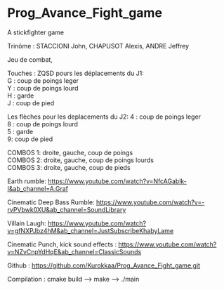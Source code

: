 # Prog_Avance_Fight_game
A stickfighter game

Trinôme : STACCIONI John, CHAPUSOT Alexis, ANDRE Jeffrey

Jeu de combat,

Touches : 
ZQSD pours les déplacements du J1:  
G : coup de poings leger  
Y : coup de poings lourd  
H : garde  
J : coup de pied  

Les flèches pour les deplacements du J2:
4 : coup de poings leger  
8 : coup de poings lourd  
5 : garde  
9: coup de pied  

COMBOS 1: droite, gauche, coup de poings  
COMBOS 2: droite, gauche, coup de poings lourds  
COMBOS 3: droite, gauche, coup de pieds  

Earth rumble: 
https://www.youtube.com/watch?v=NfcAGablk-I&ab_channel=A.Graf

Cinematic Deep Bass Rumble:
https://www.youtube.com/watch?v=-rvPVbwk0XU&ab_channel=SoundLibrary

Villain Laugh:
https://www.youtube.com/watch?v=gfNXPJbz4hM&ab_channel=JustSubscribeKhabyLame

Cinematic Punch, kick sound effects :
https://www.youtube.com/watch?v=NZvCnpYdHqE&ab_channel=ClassicSounds

Github : https://github.com/Kurokkaa/Prog_Avance_Fight_game.git

Compilation : 
cmake build -->
make -->
./main
